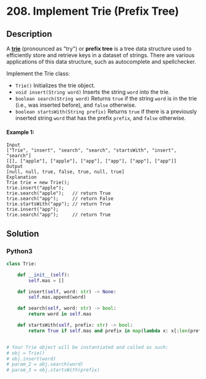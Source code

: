# 208. Implement Trie (Prefix Tree)

## Description
A [**trie**](https://en.wikipedia.org/wiki/Trie) (pronounced as "try") or **prefix tree** is a tree data structure used to efficiently store and retrieve keys in a dataset of strings. There are various applications of this data structure, such as autocomplete and spellchecker.

Implement the Trie class:

* `Trie()` Initializes the trie object.
* `void insert(String word)` Inserts the string `word` into the trie.
* `boolean search(String word)` Returns `true` if the string `word` is in the trie (i.e., was inserted before), and `false` otherwise.
* `boolean startsWith(String prefix)` Returns `true` if there is a previously inserted string `word` that has the prefix `prefix`, and `false` otherwise.

#### Example 1:
```
Input
["Trie", "insert", "search", "search", "startsWith", "insert", "search"]
[[], ["apple"], ["apple"], ["app"], ["app"], ["app"], ["app"]]
Output
[null, null, true, false, true, null, true]
Explanation
Trie trie = new Trie();
trie.insert("apple");
trie.search("apple");   // return True
trie.search("app");     // return False
trie.startsWith("app"); // return True
trie.insert("app");
trie.search("app");     // return True
```


## Solution

### Python3
```python
class Trie:

    def __init__(self):
        self.mas = []

    def insert(self, word: str) -> None:
        self.mas.append(word)

    def search(self, word: str) -> bool:
        return word in self.mas

    def startsWith(self, prefix: str) -> bool:
        return True if self.mas and prefix in map(lambda x: x[:len(prefix)], self.mas) else False


# Your Trie object will be instantiated and called as such:
# obj = Trie()
# obj.insert(word)
# param_2 = obj.search(word)
# param_3 = obj.startsWith(prefix)
```